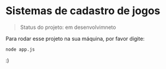 <h1>Sistemas de cadastro de jogos</h1>

>Status do projeto: em desenvolvimneto

Para rodar esse projeto na sua máquina, por favor digite:

```
node app.js

```
:)